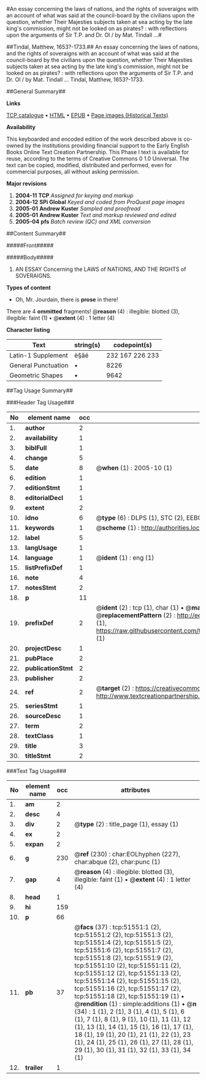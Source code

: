 #An essay concerning the laws of nations, and the rights of soveraigns with an account of what was said at the council-board by the civilians upon the question, whether Their Majesties subjects taken at sea acting by the late king's commission, might not be looked on as pirates? : with reflections upon the arguments of Sir T.P. and Dr. Ol / by Mat. Tindall ...#

##Tindal, Matthew, 1653?-1733.##
An essay concerning the laws of nations, and the rights of soveraigns with an account of what was said at the council-board by the civilians upon the question, whether Their Majesties subjects taken at sea acting by the late king's commission, might not be looked on as pirates? : with reflections upon the arguments of Sir T.P. and Dr. Ol / by Mat. Tindall ...
Tindal, Matthew, 1653?-1733.

##General Summary##

**Links**

[TCP catalogue](http://www.ota.ox.ac.uk/tcp/)  • 
[HTML](http://tei.it.ox.ac.uk/tcp/Texts-HTML/free/A62/A62673.html)  • 
[EPUB](http://tei.it.ox.ac.uk/tcp/Texts-EPUB/free/A62/A62673.epub) • 
[Page images (Historical Texts)](https://data.historicaltexts.jisc.ac.uk/view?pubId=eebo-11957676e&pageId=eebo-11957676e-51551-1)

**Availability**

This keyboarded and encoded edition of the
	       work described above is co-owned by the institutions
	       providing financial support to the Early English Books
	       Online Text Creation Partnership. This Phase I text is
	       available for reuse, according to the terms of Creative
	       Commons 0 1.0 Universal. The text can be copied,
	       modified, distributed and performed, even for
	       commercial purposes, all without asking permission.

**Major revisions**

1. __2004-11__ __TCP__ *Assigned for keying and markup*
1. __2004-12__ __SPi Global__ *Keyed and coded from ProQuest page images*
1. __2005-01__ __Andrew Kuster__ *Sampled and proofread*
1. __2005-01__ __Andrew Kuster__ *Text and markup reviewed and edited*
1. __2005-04__ __pfs__ *Batch review (QC) and XML conversion*

##Content Summary##

#####Front#####

#####Body#####

1. AN ESSAY Concerning the LAWS of NATIONS, AND THE RIGHTS of SOVERAIGNS.

**Types of content**

  * Oh, Mr. Jourdain, there is **prose** in there!

There are 4 **ommitted** fragments! 
 @__reason__ (4) : illegible: blotted (3), illegible: faint (1)  •  @__extent__ (4) : 1 letter (4)

**Character listing**


|Text|string(s)|codepoint(s)|
|---|---|---|
|Latin-1 Supplement|è§âé|232 167 226 233|
|General Punctuation|•|8226|
|Geometric Shapes|▪|9642|

##Tag Usage Summary##

###Header Tag Usage###

|No|element name|occ|attributes|
|---|---|---|---|
|1.|__author__|2||
|2.|__availability__|1||
|3.|__biblFull__|1||
|4.|__change__|5||
|5.|__date__|8| @__when__ (1) : 2005-10 (1)|
|6.|__edition__|1||
|7.|__editionStmt__|1||
|8.|__editorialDecl__|1||
|9.|__extent__|2||
|10.|__idno__|6| @__type__ (6) : DLPS (1), STC (2), EEBO-CITATION (1), OCLC (1), VID (1)|
|11.|__keywords__|1| @__scheme__ (1) : http://authorities.loc.gov/ (1)|
|12.|__label__|5||
|13.|__langUsage__|1||
|14.|__language__|1| @__ident__ (1) : eng (1)|
|15.|__listPrefixDef__|1||
|16.|__note__|4||
|17.|__notesStmt__|2||
|18.|__p__|11||
|19.|__prefixDef__|2| @__ident__ (2) : tcp (1), char (1)  •  @__matchPattern__ (2) : ([0-9\-]+):([0-9IVX]+) (1), (.+) (1)  •  @__replacementPattern__ (2) : http://eebo.chadwyck.com/downloadtiff?vid=$1&page=$2 (1), https://raw.githubusercontent.com/textcreationpartnership/Texts/master/tcpchars.xml#$1 (1)|
|20.|__projectDesc__|1||
|21.|__pubPlace__|2||
|22.|__publicationStmt__|2||
|23.|__publisher__|2||
|24.|__ref__|2| @__target__ (2) : https://creativecommons.org/publicdomain/zero/1.0/ (1), http://www.textcreationpartnership.org/docs/. (1)|
|25.|__seriesStmt__|1||
|26.|__sourceDesc__|1||
|27.|__term__|2||
|28.|__textClass__|1||
|29.|__title__|3||
|30.|__titleStmt__|2||


###Text Tag Usage###

|No|element name|occ|attributes|
|---|---|---|---|
|1.|__am__|2||
|2.|__desc__|4||
|3.|__div__|2| @__type__ (2) : title_page (1), essay (1)|
|4.|__ex__|2||
|5.|__expan__|2||
|6.|__g__|230| @__ref__ (230) : char:EOLhyphen (227), char:abque (2), char:punc (1)|
|7.|__gap__|4| @__reason__ (4) : illegible: blotted (3), illegible: faint (1)  •  @__extent__ (4) : 1 letter (4)|
|8.|__head__|1||
|9.|__hi__|159||
|10.|__p__|66||
|11.|__pb__|37| @__facs__ (37) : tcp:51551:1 (2), tcp:51551:2 (2), tcp:51551:3 (2), tcp:51551:4 (2), tcp:51551:5 (2), tcp:51551:6 (2), tcp:51551:7 (2), tcp:51551:8 (2), tcp:51551:9 (2), tcp:51551:10 (2), tcp:51551:11 (2), tcp:51551:12 (2), tcp:51551:13 (2), tcp:51551:14 (2), tcp:51551:15 (2), tcp:51551:16 (2), tcp:51551:17 (2), tcp:51551:18 (2), tcp:51551:19 (1)  •  @__rendition__ (1) : simple:additions (1)  •  @__n__ (34) : 1 (1), 2 (1), 3 (1), 4 (1), 5 (1), 6 (1), 7 (1), 8 (1), 9 (1), 10 (1), 11 (1), 12 (1), 13 (1), 14 (1), 15 (1), 16 (1), 17 (1), 18 (1), 19 (1), 20 (1), 21 (1), 22 (1), 23 (1), 24 (1), 25 (1), 26 (1), 27 (1), 28 (1), 29 (1), 30 (1), 31 (1), 32 (1), 33 (1), 34 (1)|
|12.|__trailer__|1||
